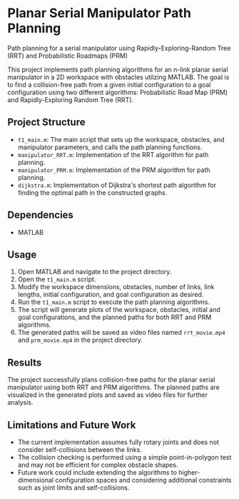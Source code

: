 # Planar Serial Manipulator Path Planning
Path planning for a serial manipulator using Rapidly-Exploring-Random Tree (RRT) and  Probabilistic Roadmaps (PRM)

This project implements path planning algorithms for an n-link planar serial manipulator in a 2D workspace with obstacles utilzing MATLAB. The goal is to find a collision-free path from a given initial configuration to a goal configuration using two different algorithms: Probabilistic Road Map (PRM) and Rapidly-Exploring Random Tree (RRT).

## Project Structure

- `t1_main.m`: The main script that sets up the workspace, obstacles, and manipulator parameters, and calls the path planning functions.
- `manipulator_RRT.m`: Implementation of the RRT algorithm for path planning.
- `manipulator_PRM.m`: Implementation of the PRM algorithm for path planning.
- `dijkstra.m`: Implementation of Dijkstra's shortest path algorithm for finding the optimal path in the constructed graphs.

## Dependencies

- MATLAB

## Usage

1. Open MATLAB and navigate to the project directory.
2. Open the `t1_main.m` script.
3. Modify the workspace dimensions, obstacles, number of links, link lengths, initial configuration, and goal configuration as desired.
4. Run the `t1_main.m` script to execute the path planning algorithms.
5. The script will generate plots of the workspace, obstacles, initial and goal configurations, and the planned paths for both RRT and PRM algorithms.
6. The generated paths will be saved as video files named `rrt_movie.mp4` and `prm_movie.mp4` in the project directory.

## Results
The project successfully plans collision-free paths for the planar serial manipulator using both RRT and PRM algorithms. The planned paths are visualized in the generated plots and saved as video files for further analysis.

## Limitations and Future Work

- The current implementation assumes fully rotary joints and does not consider self-collisions between the links.
- The collision checking is performed using a simple point-in-polygon test and may not be efficient for complex obstacle shapes.
- Future work could include extending the algorithms to higher-dimensional configuration spaces and considering additional constraints such as joint limits and self-collisions.

